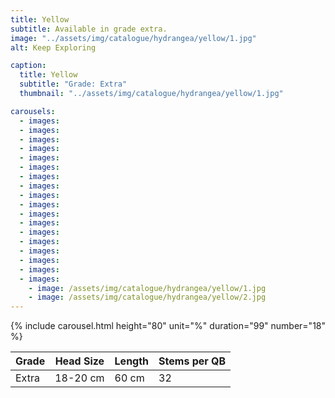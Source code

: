 ```yaml
---
title: Yellow
subtitle: Available in grade extra.
image: "../assets/img/catalogue/hydrangea/yellow/1.jpg"
alt: Keep Exploring

caption: 
  title: Yellow
  subtitle: "Grade: Extra"
  thumbnail: "../assets/img/catalogue/hydrangea/yellow/1.jpg"

carousels:
  - images:
  - images:
  - images:
  - images:
  - images:
  - images:
  - images:
  - images:
  - images:
  - images:
  - images:
  - images:
  - images:
  - images:
  - images:
  - images:
  - images:
  - images: 
    - image: /assets/img/catalogue/hydrangea/yellow/1.jpg
    - image: /assets/img/catalogue/hydrangea/yellow/2.jpg
---
```


{% include carousel.html height="80" unit="%" duration="99" number="18" %}

| Grade | Head Size | Length | Stems per QB |
|-------|-----------|--------|----------|
| Extra |  18-20 cm | 60 cm  |    32    |